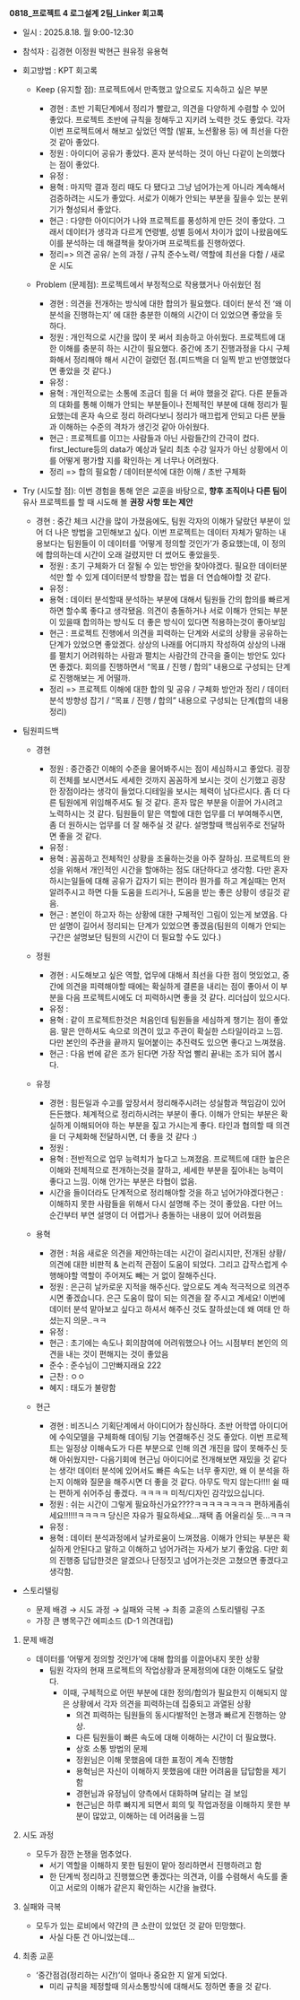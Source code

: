 **0818\_프로젝트 4 로그설계 2팀\_Linker 회고록**  
 

* 일시 : 2025.8.18. 월 9:00-12:30  
* 참석자 : 김경현 이정원 박현근 원유정 유용혁   
* 회고방법 : KPT 회고록   
  * Keep (유지할 점): 프로젝트에서 만족했고 앞으로도 지속하고 싶은 부분  
    * 경현 : 초반 기획단계에서 정리가 빨랐고, 의견을 다양하게 수렴할 수 있어 좋았다.  프로젝트 초반에 규칙을 정해두고 지키려 노력한 것도 좋았다. 각자 이번 프로젝트에서 해보고 싶었던 역할 (발표, 노션활용 등) 에 최선을 다한 것 같아 좋았다.   
    * 정원 : 아이디어 공유가 좋았다. 혼자 분석하는 것이 아닌 다같이 논의했다는 점이 좋았다.  
    * 유정 :   
    * 용혁 :  마지막 결과 정리 때도 다 됐다고 그냥 넘어가는게 아니라 계속해서 검증하려는 시도가 좋았다. 서로가 이해가 안되는 부분을 짚을수 있는 분위기가 형성되서 좋았다.  
    * 현근 : 다양한 아이디어가 나와 프로젝트를 풍성하게 만든 것이 좋았다. 그래서 데이터가 생각과 다르게 연령별, 성별 등에서 차이가 없이 나왔음에도 이를 분석하는 데 해결책을 찾아가며 프로젝트를 진행하였다.   
    * 정리=\> 의견 공유/ 논의 과정 / 규칙 준수노력/ 역할에 최선을 다함 / 새로운 시도

     

  * Problem (문제점): 프로젝트에서 부정적으로 작용했거나 아쉬웠던 점  
    * 경현 : 의견을 전개하는 방식에 대한 합의가 필요했다. 데이터 분석 전 ‘왜 이 분석을 진행하는지’ 에 대한 충분한 이해의 시간이 더 있었으면 좋았을 듯 하다.   
    * 정원 : 개인적으로 시간을 많이 못 써서 죄송하고 아쉬웠다. 프로젝트에 대한 이해를 충분히 하는 시간이 필요했다. 중간에 초기 진행과정을 다시 구체화해서 정리해야 해서 시간이 걸렸던 점.(피드백을 더 일찍 받고 반영했었다면 좋았을 것 같다.)  
    * 유정 :   
    * 용혁 : 개인적으로는 소통에 조금더 힘을 더 써야 했을것 같다. 다른 분들과의 대화를 통해 이해가 안되는 부분들이나 전체적인 부분에 대해 정리가 필요했는데 혼자 속으로 정리 하려다보니 정리가 매끄럽게 안되고 다른 분들과 이해하는 수준의 격차가 생긴것 같아 아쉬웠다.  
    * 현근 : 프로젝트를 이끄는 사람들과 아닌 사람들간의 간극이 컸다. first\_lecture등의 data가 예상과 달리 최초 수강 일자가 아닌 상황에서 이를 어떻게 평가할 지를 확인하는 게 너무나 어려웠다.  
    * 정리 \=\> 합의 필요함 / 데이터분석에 대한 이해 / 초반 구체화

 

* Try (시도할 점): 이번 경험을 통해 얻은 교훈을 바탕으로, **향후 조직이나 다른 팀이** 유사 프로젝트를 할 때 시도해 볼 **권장 사항 또는 제안**  
  * 경현 :  중간 체크 시간을 많이 가졌음에도, 팀원 각자의 이해가 달랐던 부분이 있어 더 나은 방법을 고민해보고 싶다.  이번 프로젝트는 데이터 자체가 말하는 내용보다는 팀원들이 이 데이터를 ‘어떻게 정의할 것인가’가 중요했는데, 이 정의에 합의하는데 시간이 오래 걸렸지만 더 썼어도 좋았을듯.   
    * 정원 : 초기 구체화가 더 잘될 수 있는 방안을 찾아야겠다. 필요한 데이터분석만 할 수 있게 데이터분석 방향을 잡는 법을 더 연습해야할 것 같다.  
    * 유정 :   
    * 용혁 : 데이터 분석할때 분석하는 부분에 대해서 팀원들 간의 합의를 빠르게 하면 할수록 좋다고 생각됐음. 의견이 충돌하거나 서로 이해가 안되는 부분이 있을때 합의하는 방식도 더 좋은 방식이 있다면 적용하는것이 좋아보임  
    * 현근 : 프로젝트 진행에서 의견을 피력하는 단계와 서로의 상황을 공유하는 단계가 있었으면 좋았겠다. 상상의 나래를 어디까지 작성하여 상상의 나래를 펼치기 어려워하는 사람과 펼치는 사람간의 간극을 줄이는 방안도 있다면 좋겠다. 회의를 진행하면서 “목표 / 진행 / 합의” 내용으로 구성되는 단계로 진행해보는 게 어떨까.  
    * 정리 \=\> 프로젝트 이해에 대한 합의 및 공유 / 구체화 방안과 정리 / 데이터분석 방향성 잡기 / “목표 / 진행 / 합의” 내용으로 구성되는 단계(합의 내용 정리)


* 팀원피드백   
  * 경현  
    * 정원 : 중간중간 이해의 수준을 물어봐주시는 점이 세심하시고 좋았다. 굉장히 전체를 보시면서도 세세한 것까지 꼼꼼하게 보시는 것이 신기했고 굉장한 장점이라는 생각이 들었다.디테일을 보시는 체력이 남다르시다. 좀 더 다른 팀원에게 위임해주셔도 될 것 같다. 혼자 많은 부분을 이끌어 가시려고 노력하시는 것 같다. 팀원들이 맡은 역할에 대한 업무를 더 부여해주시면, 좀 더 원하시는 업무를 더 잘 해주실 것 같다. 설명할때 핵심위주로 전달하면 좋을 것 같다.   
    * 유정 :   
    * 용혁 : 꼼꼼하고 전체적인 상황을 조율하는것을 아주 잘하심. 프로젝트의 완성을 위해서 개인적인 시간을 할애하는 점도 대단하다고 생각함. 다만 혼자 하시는일들에 대해 공유가 갑자기 되는 편이라 뭔가를 하고 계실때는 먼저 알려주시고 하면 다들 도움을 드리거나, 도움을 받는 좋은 상황이 생길것 같음.  
    * 현근 : 본인이 하고자 하는 상황에 대한 구체적인 그림이 있는게 보였음. 다만 설명이 길어서 정리되는 단계가 있었으면 좋겠음(팀원의 이해가 안되는 구간은 설명보단 팀원의 시간이 더 필요할 수도 있다.)   
  * 정원   
    * 경현 : 시도해보고 싶은 역할, 업무에 대해서 최선을 다한 점이 멋있었고, 중간에 의견을 피력해야할 때에는 확실하게 결론을 내리는 점이 좋아서 이 부분을 다음 프로젝트시에도 더 피력하시면 좋을 것 같다. 리더십이 있으시다.   
    * 유정 :   
    * 용혁 : 같이 프로젝트한것은 처음인데 팀원들을 세심하게 챙기는 점이 좋았음. 말은 안하셔도 속으로 의견이 있고 주관이 확실한 스타일이라고 느낌. 다만 본인의 주관을 끝까지 밀어붙이는 추진력도 있으면 좋다고 느껴졌음.  
    * 현근 : 다음 번에 같은 조가 된다면 가장 작업 빨리 끝내는 조가 되어 봅시다.    
  * 유정   
    * 경현 : 힘든일과 수고를 앞장서서 정리해주시려는 성실함과 책임감이 있어 든든했다. 체계적으로 정리하시려는 부분이 좋다. 이해가 안되는 부분은 확실하게 이해되어야 하는 부분을 짚고 가시는게 좋다. 타인과 협의할 때 의견을 더 구체화해 전달하시면, 더 좋을 것 같다 :)   
    * 정원 :   
    * 용혁 : 전반적으로 업무 능력치가 높다고 느껴졌음. 프로젝트에 대한 높은은 이해와 전체적으로 전개하는것을 잘하고, 세세한 부분을 짚어내는 능력이 좋다고 느낌. 이해 안가는 부분은 타협이 없음.   
    * 시간을 들이더라도 단계적으로 정리해야할 것을 하고 넘어가야겠다현근 : 이해하지 못한 사람들을 위해서 다시 설명해 주는 것이 좋았음. 다만 어느 순간부터 부연 설명이 더 어렵거나 충돌하는 내용이 있어 어려웠음   
  * 용혁   
    * 경현 : 처음 새로운 의견을 제안하는데는 시간이 걸리시지만, 전개된 상황/의견에 대한 비판적 & 논리적 관점이 도움이 되었다. 그리고 갑작스럽게 수행해야할 역할이 주어져도 빼는 거 없이 잘해주신다.   
    * 정원 : 은근히 날카로운 지적을 해주신다. 앞으로도 계속 적극적으로 의견주시면 좋겠습니다. 은근 도움이 많이 되는 의견을 잘 주시고 계세요\! 이번에 데이터 분석 맡아보고 싶다고 하셔서 해주신 것도 잘하셨는데 왜 여태 안 하셨는지 의문..ㅋㅋ  
    * 유정 :   
    * 현근 : 초기에는 속도나 회의참여에 어려워했으나 어느 시점부터 본인의 의견을 내는 것이 편해지는 것이 좋았음   
    * 준수 : 준수님이 그만빠지래요 222    
    * 근찬 : ㅇㅇ  
    * 혜지 : 태도가 불량함  
        
  * 현근   
    * 경현 : 비즈니스 기획단계에서 아이디어가 참신하다. 초반 어학앱 아이디어에 수익모델을 구체화해 데이팅 기능 연결해주신 것도 좋았다. 이번 프로젝트는 일정상 이해속도가 다른 부분으로 인해 의견 개진을 많이 못해주신 듯해 아쉬웠지만-  다음기회에 현근님 아이디어로 전개해보면 재밌을 것 같다는 생각\! 데이터 분석에 있어서도 빠른 속도는 너무 좋지만, 왜 이 분석을 하는지 이해와 질문을 해주시면 더 좋을 것 같다. 아무도 막지 않는다\!\!\!\! 쉴 때는 편하게 쉬어주심 좋겠다. ㅋㅋㅋㅋ 미적/디자인 감각있으십니다.   
    * 정원 : 쉬는 시간이 그렇게 필요하신가요????ㅋㅋㅋㅋㅋㅋㅋㅋ 편하게좀쉬세요\!\!\!\!\!\!ㅋㅋㅋㅋ  당신은 자유가 필요하세요…재택 좀 어울리실 듯…ㅋㅋㅋ  
    * 유정 :   
    * 용혁 : 데이터 분석과정에서 날카로움이 느껴졌음. 이해가 안되는 부분은 확실하게 안된다고 말하고 이해하고 넘어가려는 자세가 보기 좋았음. 다만 회의 진행중 답답한것은 알겠으나 단정짓고 넘어가는것은 고쳤으면 좋겠다고 생각함.

* 스토리텔링   
  * 문제 배경 → 시도 과정 → 실패와 극복 → 최종 교훈의 스토리텔링 구조  
  * 가장 큰 병목구간 에피소드 (D-1 의견대립)     
1) 문제 배경  
   * 데이터를 ‘어떻게 정의할 것인가’에 대해 합의를 이끌어내지 못한 상황  
     * 팀원 각자의 현재 프로젝트의 작업상황과 문제정의에 대한 이해도도 달랐다.   
       * 이때, 구체적으로 어떤 부분에 대한 정의/합의가 필요한지 이해되지 않은 상황에서 각자 의견을 피력하는데 집중되고 과열된 상황  
         * 의견 피력하는 팀원들의 동시다발적인 논쟁과 빠르게 진행하는 양상.  
         * 다른 팀원들이 빠른 속도에 대해 이해하는 시간이 더 필요했다.   
         * 상호 소통 방법의 문제   
         * 정원님은 이해 못했음에 대한 표정이 계속 진행함  
         * 용혁님은 자신이 이해하지 못했음에 대한 어려움을 답답함을 제기함  
         * 경현님과 유정님이 양측에서 대화하며 달리는 걸 보임  
         * 현근님은 하루 빠지게 되면서 회의 및 작업과정을 이해하지 못한 부분이 많았고, 이해하는 데 어려움을 느낌  
2) 시도 과정  
   * 모두가 잠깐 논쟁을 멈추었다.   
     * 서기 역할을 이해하지 못한 팀원이 맡아 정리하면서 진행하려고 함  
     * 한 단계씩 정리하고 진행했으면 좋겠다는 의견과, 이를 수렴해서 속도를 줄이고 서로의 이해가 같은지 확인하는 시간을 늘렸다. 

     

3) 실패와 극복  
   * 모두가 있는 로비에서 약간의 큰 소란이 있었던 것 같아 민망했다.   
     * 사실 다툰 건 아니었는데… 

4) 최종 교훈  
   * ‘중간점검(정리하는 시간)’이 얼마나 중요한 지 알게 되었다.  
     * 미리 규칙을 제정할때 의사소통방식에 대해서도 정하면 좋을 것 같다.
    

